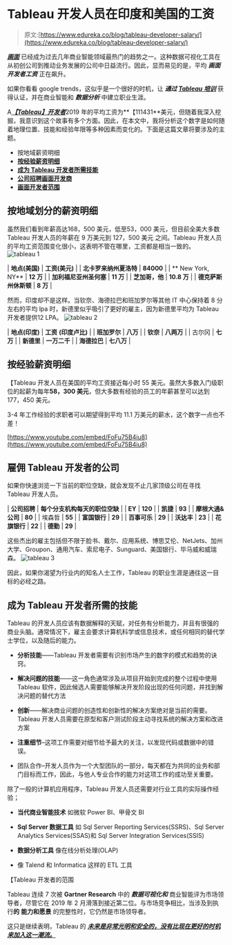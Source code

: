 # Tableau 开发人员在印度和美国的工资

> 原文:[https://www.edureka.co/blog/tableau-developer-salary/](https://www.edureka.co/blog/tableau-developer-salary/)

[***画面***](https://www.edureka.co/blog/tableau-tutorial/) 已经成为过去几年商业智能领域最热门的趋势之一。这种数据可视化工具在从初创公司到推动业务发展的公司中日益流行。因此，显而易见的是，平均 ***画面开发者工资*** 正在飙升。

如果你看看 google trends，这似乎是一个很好的时机，让 ***通过 [Tableau 培训](https://www.edureka.co/tableau-certification-training)*** 获得认证，并在商业智能和 ***数据分析*** 中建立职业生涯。

A[***【Tableau】开发者***](https://www.edureka.co/blog/how-to-become-a-tableau-developer/)2019 年的平均工资为**【111431**美元，但随着我深入挖掘，我意识到这个故事有多个方面。因此，在本文中，我将分析这个数字是如何随着地理位置、技能和经验年限等多种因素而变化的。下面是这篇文章将要涉及的主题。

*   [](#breakdownbygeography)按地域薪资明细
*   [**按经验薪资明细**](#breakdownbyexperience)
*   [**成为 Tableau 开发者所需技能**](#skillsrequired)
*   [**公司招聘画面开发商**](#companies)
*   [**画面开发者范围**](#scope)

## **按地域划分的薪资明细**

虽然我们看到年薪高达168，500 美元，低至53，000 美元，但目前全美大多数 Tableau 开发人员的年薪在 9 万美元到 127，500 美元 之间。Tableau 开发人员的平均工资范围变化很小，这表明不管在哪里，工资都是相当一致的。![tableau 1](../Images/abb1c705c4abc6d0d19fe0301ef84411.png)

| **地点(美国)** | **工资(美元)** |
| **北卡罗来纳州夏洛特** | **84000** |
| ** New York, NY** | **12 万** |
| **加利福尼亚州圣何塞** | **11 万** |
| **芝加哥，他** | **10.8 万** |
| **德克萨斯州休斯顿** | **8 万** |

然而，印度却不是这样。当钦奈、海德拉巴和班加罗尔等其他 IT 中心保持着 8 分左右的平均 lpa 时，新德里似乎吸引了更好的雇主，因为新德里平均为 Tableau 开发者提供12 LPA。 ![tableau 2](../Images/0d084c3953b9bc8faab3728856ef0c8e.png)

| **地点(印度)** | **工资** **(印度卢比)** |
| **班加罗尔** | **八万** |
| **钦奈** | **八两万** |
| 古尔冈 | **七万** |
| **新德里** | **一万二千** |
| **海德拉巴** | **七八万** |

## **按经验薪资明细**

【Tableau 开发人员在美国的平均工资接近每小时 55 美元。虽然大多数入门级职位的起薪为每年**58，300 美元**，但大多数有经验的员工的年薪甚至可以达到177，450 美元。

3-4 年工作经验的求职者可以期望得到平均 11.1 万美元的薪水，这个数字一点也不差！

[https://www.youtube.com/embed/FoFu75B4iu8](https://www.youtube.com/embed/FoFu75B4iu8)

## **雇佣 Tableau 开发者的公司**

如果你快速浏览一下当前的职位空缺，就会发现不止几家顶级公司在寻找 Tableau 开发人员。

| **公司招聘** | **每个分支机构每天的职位空缺** |
| **EY** | **120** |
| **凯捷** | **93** |
| **摩根大通&公司** | **80** |
| 埃森哲 | **55** |
| **富国银行** | **29** |
| **百事可乐** | **29** |
| **沃达丰** | **23** |
| **花旗银行** | **22** |
| **德勤** | **29** |

这些杰出的雇主包括但不限于脸书、戴尔、应用系统、博思艾伦、NetJets、加州大学、Groupon、通用汽车、索尼电子、Sunguard、美国银行、毕马威和威瑞森。 ![tableau 3](../Images/4556a72138330db386d1cecd965c91ef.png)

因此，如果你渴望为行业内的知名人士工作，Tableau 的职业生涯是通往这一目标的必经之路。

## **成为 Tableau 开发者所需的技能**

Tableau 的开发人员应该有数据解释的天赋，对任务有分析能力，并且有很强的商业头脑。通常情况下，雇主会要求计算机科学或信息技术，或任何相同的替代学士学位，以及随后的能力。

*   **分析技能**——Tableau 开发者需要有识别市场产生的数字的模式和趋势的诀窍。

*   **解决问题的技能**——这一角色通常涉及从项目开始到完成的整个过程中使用 Tableau 软件，因此候选人需要能够解决开发阶段出现的任何问题，并找到解决问题的替代方法

*   **创新**——解决商业问题的创造性和创新性的解决方案绝对是当前的需要。Tableau 开发人员需要在原型和客户测试阶段主动寻找系统的解决方案和改进方案

*   **注重细节**–这项工作需要对细节给予最大的关注，以发现代码或数据中的错误。

*   团队合作–开发人员作为一个大型团队的一部分，每天都在为共同的业务和部门目标而工作，因此，与他人专业合作的能力对这项工作的成功至关重要。

除了一般的计算机应用程序，Tableau 开发人员还需要对行业工具的实际操作经验；

*   **当代商业智能技术** 如微软 Power BI、甲骨文 BI

*   **Sql Server 数据工具** 如 Sql Server Reporting Services(SSRS)、Sql Server Analytics Services(SSAS)和 Sql Server Integration Services(SSIS)

*   **数据分析工具** 像在线分析处理(OLAP)

*   像 Talend 和 Informatica 这样的 ETL 工具

【Tableau 开发者的范围

Tableau 连续 7 次被 **Gartner Research** 中的 ***数据可视化和*** 商业智能评为市场领导者，尽管它在 2019 年 2 月滑落到接近第二位。与市场竞争相比，当涉及到执行**的** **能力和愿景** 的完整性时，它仍然是市场领导者。

这只是继续表明，Tableau 的 [***未来是非常光明和安全的，没有比现在更好的时机来加入这一潮流。***](https://www.edureka.co/blog/tableau-career-opportunities-101)